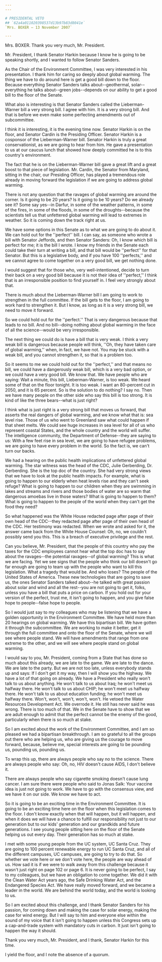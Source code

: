 ```yaml
---
---

# PRESIDENTAL VETO
## `62a4a011020398537d13b97b83d8041e`
`Mrs. BOXER — 13 November 2007`

---
```



Mrs. BOXER. Thank you very much, Mr. President.



Mr. President, I thank Senator Harkin because I know he is going to 
be speaking shortly, and I wanted to follow Senator Sanders.

As the Chair of the Environment Committee, I was very interested in 
his presentation. I thank him for caring so deeply about global 
warming. The thing we have to do around here is get a good bill down to 
the floor. Because everything Senator Sanders talks about--geothermal, 
solar--everything he talks about--green jobs--depends on our ability to 
get a good bill to the floor of the Senate.

What also is interesting is that Senator Sanders called the 
Lieberman-Warner bill a very strong bill. I agree with him. It is a 
very strong bill. And that is before we even make some perfecting 
amendments out of subcommittee.

I think it is interesting, it is the evening time now. Senator Harkin 
is on the floor, and Senator Cardin is the Presiding Officer. Senator 
Harkin is a cosponsor of the Lieberman-Warner bill. Senator Harkin is 
truly a great conservationist, as we are going to hear from him. He 
gave a presentation to us at our caucus lunch that showed how deeply 
committed he is to this country's environment.

The fact that he is on the Lieberman-Warner bill gave a great lift 
and a great boost to that piece of legislation. Mr. Cardin, the Senator 
from Maryland, sitting in the chair, our Presiding Officer, has played 
a tremendous role already in moving forward the legislation if we are 
going to address global warming.

There is not any question that the ravages of global warming are 
around the corner. Is it going to be 20 years? Is it going to be 10 
years? Do we already see it? Some say yes--in Darfur, in some of the 
weather patterns, in some of the fires, in some of the floods, in some 
of the droughts--because the scientists tell us that unfettered global 
warming will lead to extremes in weather. So it is coming down the 
track right at us.

We have some options in this Senate as to what we are going to do 
about it. We can hold out for the ''perfect'' bill. I can say, as 
someone who wrote a bill with Senator Jeffords, and then Senator 
Sanders: Oh, I know which bill is perfect for me; it is the bill I 
wrote. I know my friends in the Senate each could take their turn at 
writing a bill, and that bill would be ''perfect'' for that Senator. 
But this is a legislative body, and if you have 100 ''perfects,'' and 
we cannot agree to come together on a very good bill, we get nothing 
done.

I would suggest that for those who, very well-intentioned, decide to 
turn their back on a very good bill because it is not their idea of 
''perfect,'' I think that is an irresponsible position to find yourself 
in. I feel very strongly about that.

There is much about the Lieberman-Warner bill I am going to work to 
strengthen in the full committee. If the bill gets to the floor, I am 
going to work hard to strengthen it. But I know, as long as it is a 
very strong bill, we need to move it forward.

So we could hold out for the ''perfect.'' That is very dangerous 
because that leads to no bill. And no bill--doing nothing about global 
warming in the face of all the science--would be very irresponsible.

The next thing we could do is have a bill that is very weak. I think 
a very weak bill is dangerous because people will think, ''Oh, they 
have taken care of global warming,'' when, in fact, we have not. You 
may be stuck with a weak bill, and you cannot strengthen it, so that is 
a problem too.

So it seems to me we could hold out for the ''perfect,'' and that 
means no bill, we could have a dangerously weak bill, which is a very 
bad option, or we could have a very good bill. We know that. We have 
people who are saying: Wait a minute, this bill, Lieberman-Warner, is 
too weak. We heard some of that on the floor tonight. It is too weak. I 
want an 80-percent cut in 2050, and it is 65 percent. So is the 
solution to do nothing? I say no. Then we have many people on the other 
side who say this bill is too strong. It is kind of like the three 
bears--what is just right?


I think what is just right is a very strong bill that moves us 
forward, that asserts the real dangers of global warming, and we know 
what that is: sea level rise. Those of us who went to Greenland saw 
what could happen if that sheet melts. We could see huge increases in 
sea level for all of us who represent coastal States, and the whole 
country and the world will suffer. The intelligence community, the 
Department of Defense--they are saying to us: With a few feet rise in 
sea level, we are going to have refugee problems, we are going to have 
every problem in the world. So the fact is, we can't turn our backs.

We had a hearing on the public health implications of unfettered 
global warming. The star witness was the head of the CDC, Julie 
Gerberding, Dr. Gerberding. She is the top doc of the country. She had 
very strong views that we have to look at the public health impacts. 
For example, what is going to happen to our elderly when heat levels 
rise and they can't seek refuge? What is going to happen to our 
children when they are swimming in lakes and streams and rivers and 
those bodies of water are so warm that dangerous amoebas live in those 
waters? What is going to happen to them? What is going to happen to the 
people of the world when they can't get the food they need?

So what happened was the White House redacted page after page of 
their own head of the CDC--they redacted page after page of their own 
head of the CDC. Her testimony was redacted. When we wrote and asked 
for it, the answer came back from the White House Counsel: Oh, no, we 
couldn't possibly send you this. This is a breach of executive 
privilege and the rest.

Can you believe, Mr. President, that the people of this country who 
pay the taxes for the CDC employees cannot hear what the top doc has to 
say about the ravages--the potential ravages--of global warming? This 
is what we are facing. Yet we see signs that the people who think our 
bill doesn't go far enough are going to team up with the people who 
want to kill this legislation. What a tragedy that would be. And who 
loses? The people of the United States of America. These new 
technologies that are going to save us, the ones Senator Sanders talked 
about--he talked with great passion about solar and wind and all the 
rest--you are not going to get it, folks, unless you have a bill that 
puts a price on carbon. If you hold out for your version of the 
perfect, trust me, it isn't going to happen, and you give false hope to 
people--false hope to people.

So I would just say to my colleagues who may be listening that we 
have a golden opportunity in the Environment Committee. We have held 
more than 20 hearings on global warming. We have this bipartisan bill. 
We have gotten it through the subcommittee. We are working to make it 
better, get it through the full committee and onto the floor of the 
Senate, where we will see where people stand. We will have amendments 
that range from one extreme to the other, and we will see where people 
stand on global warming.

I would say to you, Mr. President, coming from a State that has done 
so much about this already, we are late to the game. We are late to the 
dance. We are late to the party. But we are not too late, unless 
everybody stands up and says: If I don't get it my way, then I will 
show you the highway. We have a lot of that going on already. We have a 
President who really won't talk to us about anything. He won't talk to 
us about Iraq; he won't meet us halfway there. He won't talk to us 
about CHIP; he won't meet us halfway there. He won't talk to us about 
education funding; he won't meet us halfway there. Won't, won't, won't, 
won't, won't. He vetoed the Water Resources Development Act. We 
overrode it. He still has never said he was wrong. There is too much of 
that. We in the Senate have to show that we are adult enough to admit 
that the perfect cannot be the enemy of the good, particularly when 
there is so much at stake.

So I am excited about the work of the Environment Committee, and I am 
so pleased we had a bipartisan breakthrough. I am so grateful to all 
the groups out there who are helping us, who are giving us the courage 
to move forward, because, believe me, special interests are going to be 
pounding us, pounding us, pounding us.

To wrap this up, there are always people who say no to the science. 
There are always people who say: Oh, no, HIV doesn't cause AIDS, I 
don't believe it.


There are always people who say cigarette smoking doesn't cause lung 
cancer. I am sure there were people who said to Jonas Salk: Your 
vaccine idea is just not going to work. We have to go with the 
consensus view, and we have it on our side. We know we have to act.

So it is going to be an exciting time in the Environment Committee. 
It is going to be an exciting time here on the floor when this 
legislation comes to the floor. I don't know exactly when that will 
happen, but it will happen, and when it does we will have a chance to 
fulfill our responsibility not just to our generation but to our kids' 
generation and our grandkids and future generations. I see young people 
sitting here on the floor of the Senate helping us out every day. Their 
generation has so much at stake.

I met with some young people from the UC system, UC Santa Cruz. They 
are going to 100 percent renewable energy to run UC Santa Cruz, and all 
of the different campuses, UC campuses, are going to try to do that. So 
whether we vote here or we don't vote here, the people are way ahead of 
us. How sad it is if we were to walk away from this challenge because 
it wasn't just right on page 102 or page 6. It is never going to be 
perfect, I say to my colleagues, but we have an obligation to come 
together. We did it with the Clean Water Act years ago, the Safe 
Drinking Water Act, and the Endangered Species Act. We have really 
moved forward, and we became a leader in the world. We are behind the 
world today, and the world is looking to us.

So I am excited about this challenge, and I thank Senator Sanders for 
his passion, for coming down and making the case for solar energy, 
making the case for wind energy. But I will say to him and everyone 
else within the sound of my voice that it isn't going to happen unless 
this Congress sets up a cap-and-trade system with mandatory cuts in 
carbon. It just isn't going to happen the way it should.

Thank you very much, Mr. President, and I thank, Senator Harkin for 
this time.

I yield the floor, and I note the absence of a quorum.